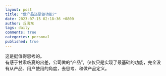 ```yaml
---
layout: post
title: "做产品还是做功能?"
date: 2023-07-15 02:18:36 +0800
author: 丘海东 
tags: daily
comments: true
categories: personal
published: true
---
```

这是挺值得思考的。  
有感于甘肃临夏的出差，公司做的“产品”，仅仅只是实现了最基础的功能，完全没有从产品、用户使用的角度，去思考、和做产品定义。
